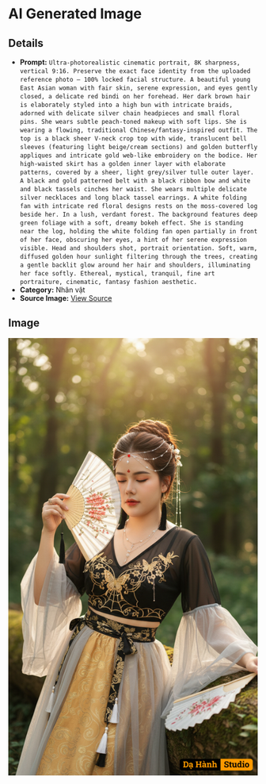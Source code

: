 # AI Generated Image

## Details
- **Prompt:** `Ultra-photorealistic cinematic portrait, 8K sharpness, vertical 9:16. Preserve the exact face identity from the uploaded reference photo — 100% locked facial structure. A beautiful young East Asian woman with fair skin, serene expression, and eyes gently closed, a delicate red bindi on her forehead. Her dark brown hair is elaborately styled into a high bun with intricate braids, adorned with delicate silver chain headpieces and small floral pins. She wears subtle peach-toned makeup with soft lips. She is wearing a flowing, traditional Chinese/fantasy-inspired outfit. The top is a black sheer V-neck crop top with wide, translucent bell sleeves (featuring light beige/cream sections) and golden butterfly appliques and intricate gold web-like embroidery on the bodice. Her high-waisted skirt has a golden inner layer with elaborate patterns, covered by a sheer, light grey/silver tulle outer layer. A black and gold patterned belt with a black ribbon bow and white and black tassels cinches her waist. She wears multiple delicate silver necklaces and long black tassel earrings. A white folding fan with intricate red floral designs rests on the moss-covered log beside her. In a lush, verdant forest. The background features deep green foliage with a soft, dreamy bokeh effect. She is standing near the log, holding the white folding fan open partially in front of her face, obscuring her eyes, a hint of her serene expression visible. Head and shoulders shot, portrait orientation. Soft, warm, diffused golden hour sunlight filtering through the trees, creating a gentle backlit glow around her hair and shoulders, illuminating her face softly. Ethereal, mystical, tranquil, fine art portraiture, cinematic, fantasy fashion aesthetic.`
- **Category:** Nhân vật
- **Source Image:** [View Source](https://raw.githubusercontent.com/lenzcomvth/ImageLibrary/main/Female.png)

## Image
![AI Generated Image](./image-2025-10-03T05-17-10-798Z.png)